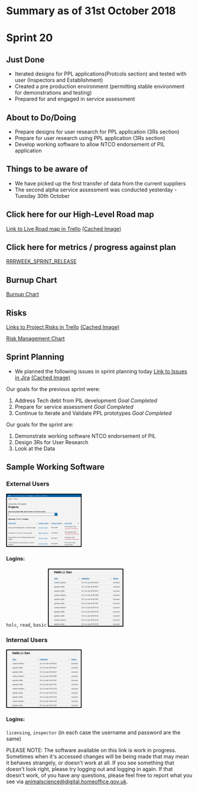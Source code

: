 # Summary as of 31st October 2018 

# Sprint 20

## Just Done
* Iterated designs for PPL applications(Protcols section) and tested with user (Inspectors and Establishment)
* Created a pre production environment (permitting stable environment for demonstrations and testing)
* Prepared for and engaged in service assessment

## About to Do/Doing
* Prepare designs for user research for PPL application (3Rs section)
* Prepare for user research using PPL application (3Rs section)
* Develop working software to allow NTCO endorsement of PIL application

## Things to be aware of
* We have picked up the first transfer of data from the current suppliers
* The second alpha service assessment was conducted yesterday - Tuesday 30th October  

## Click here for our High-Level Road map
[Link to Live Road map in Trello](https://trello.com/b/gDQdE01u/asl-roadmap)    [\(Cached Image\)](graphs/ASLRoadMap31102018.jpg)

## Click here for metrics / progress against plan
[RRRWEEK_SPRINT_RELEASE](graphs/progress31102018.png)

## Burnup Chart

[Burnup Chart](burnup31102018.md)

## Risks
[Links to Project Risks in Trello](https://trello.com/b/VuFuCL7t/risk-register-and-kpis-asl-delivery)    [\(Cached Image\)](graphs/ASLRiskRegister31102018.jpg)

[Risk Management Chart](graphs/risk31102018.png)

## Sprint Planning
* We planned the following issues in sprint planning today [Link to Issues in Jira](https://jira.digital.homeoffice.gov.uk/secure/RapidBoard.jspa?rapidView=261)    [\(Cached Image\)](graphs/sprint31102018.png)

Our goals for the previous sprint were:
1. Address Tech debt from PIL development
*Goal Completed*
2. Prepare for service assessment
*Goal Completed*
3. Continue to Iterate and Validate PPL prototypes
*Goal Completed*

Our goals for the sprint are:
1. Demonstrate working software NTCO endorsement of PIL 
2. Design 3Rs for User Research 
3. Look at the Data

## Sample Working Software
### External Users

<a href="https://public-ui.preprod.asl.homeoffice.gov.uk/"><img src="graphs/proto1_24102018.png" alt="HTML5 Icon" width="200" style="border:2px solid black"></a>

#### Logins:
`holc`, `read`, `basic`
<a href="https://internal-ui.preprod.asl.homeoffice.gov.uk/"><img src="graphs/proto2_24102018.png" alt="HTML5 Icon" width="200" style="border:2px solid black"></a>

### Internal Users
<a href="https://internal-ui.preprod.asl.homeoffice.gov.uk/"><img src="graphs/proto2_24102018.png" alt="HTML5 Icon" width="200" style="border:2px solid black"></a>
#### Logins:
`licensing`, `inspector`
(in each case the username and password are the same)

PLEASE NOTE:
The software available on this link is work in progress. Sometimes when it's accessed changes will be being made that may mean it behaves strangely, or doesn't work at all. If you see something that doesn't look right, please try logging out and logging in again.  If that doesn't work, of you have any questions, please feel free to report what you see via [animalscience@digital.homeoffice.gov.uk](animalscience@digital.homeoffice.gov.uk).
